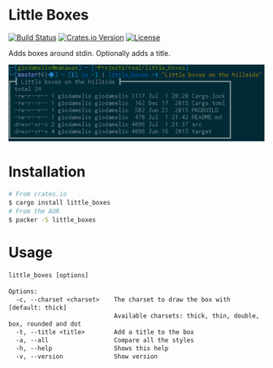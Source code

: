 # Little Boxes
[![Build Status](https://img.shields.io/travis/giodamelio/little_boxes.svg?style=flat-square)](https://travis-ci.org/giodamelio/little_boxes) [![Crates.io Version](https://img.shields.io/crates/v/little_boxes.svg?style=flat-square)](https://crates.io/crates/little_boxes) [![License](https://img.shields.io/crates/l/little_boxes.svg?style=flat-square)](https://github.com/giodamelio/little_boxes/blob/master/LICENSE) 

Adds boxes around stdin. Optionally adds a title.

![preview](preview.png)

# Installation

```sh
# From crates.io
$ cargo install little_boxes
# From the AUR
$ packer -S little_boxes
```

# Usage

```
little_boxes [options]

Options:
  -c, --charset <charset>    The charset to draw the box with [default: thick]
                             Available charsets: thick, thin, double, box, rounded and dot
  -t, --title <title>        Add a title to the box
  -a, --all                  Compare all the styles
  -h, --help                 Shows this help
  -v, --version              Show version
```
